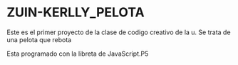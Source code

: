 # ZUIN-KERLLY_PELOTA

Este es el primer proyecto de la clase de codigo creativo de la u. Se trata de una pelota que rebota 

Esta programado con la libreta de JavaScript.P5 